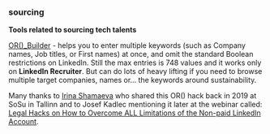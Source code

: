 ### sourcing

**Tools related to sourcing tech talents**

[OR()_Builder](https://docs.google.com/spreadsheets/d/1qAEpdHipcYKm9b8VzQN72o-HjC_lCzGFIYp9c8P1LjE) - helps you to enter multiple keywords (such as Company names, Job titles, or First names) at once, and omit the standard Boolean restrictions on LinkedIn. Still the max entries is 748 values and it works only on **LinkedIn Recruiter**. But can do lots of heavy lifting if you need to browse multiple target companies, names or... the keywords around sustainability.

Many thanks to [Irina Shamaeva](https://booleanstrings.com/) who shared this OR() hack back in 2019 at SoSu in Tallinn and to Josef Kadlec mentioning it later at the webinar called: [Legal Hacks on How to Overcome ALL Limitations of the Non-paid LinkedIn Account](https://www.youtube.com/watch?v=aJIrDdrfVJM).
